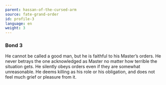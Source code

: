```yaml
---
parent: hassan-of-the-cursed-arm
source: fate-grand-order
id: profile-3
language: en
weight: 3
---
```


### Bond 3

He cannot be called a good man, but he is faithful to his Master’s orders.
He never betrays the one acknowledged as Master no matter how terrible the situation gets.
He silently obeys orders even if they are somewhat unreasonable.
He deems killing as his role or his obligation, and does not feel much grief or pleasure from it.
